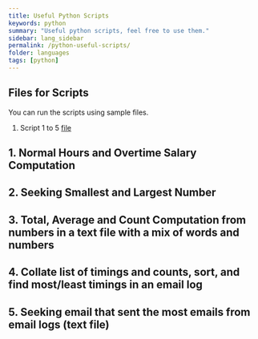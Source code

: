 ```yaml
---
title: Useful Python Scripts
keywords: python
summary: "Useful python scripts, feel free to use them."
sidebar: lang_sidebar
permalink: /python-useful-scripts/
folder: languages
tags: [python]
---
```


## Files for Scripts
You can run the scripts using sample files.
<br />
1. Script 1 to 5 [file](https://github.com/ritchieng/python-scripts/blob/master/mbox.txt)

## 1. Normal Hours and Overtime Salary Computation
<script src="https://gist.github.com/ritchieng/f711f23187f80297a70a8e2143c7eb0f.js"></script>

## 2. Seeking Smallest and Largest Number
<script src="https://gist.github.com/ritchieng/40b40577087e317374ffd271123d7040.js"></script>

## 3. Total, Average and Count Computation from numbers in a text file with a mix of words and numbers
<script src="https://gist.github.com/ritchieng/4df4fb97c68591bdc62c0e43811e9bc9.js"></script>

## 4. Collate list of timings and counts, sort, and find most/least timings in an email log
<script src="https://gist.github.com/ritchieng/8a951530d729e5185f0c31f3e0549f3a.js"></script>

## 5. Seeking email that sent the most emails from email logs (text file)
<script src="https://gist.github.com/ritchieng/16a3c48b6ae91212d538e0f1b45134c4.js"></script>

